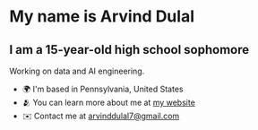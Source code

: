 My name is Arvind Dulal
=====================================================================================================================================

I am a 15-year-old high school sophomore
----------------------------------------

Working on data and AI engineering.

* 🌍  I'm based in Pennsylvania, United States
* 🫂  You can learn more about me at [my website](https://arvinddulal.github.io/)
* ✉️  Contact me at [arvinddulal7@gmail.com](mailto:arvinddulal7@gmail.com)

